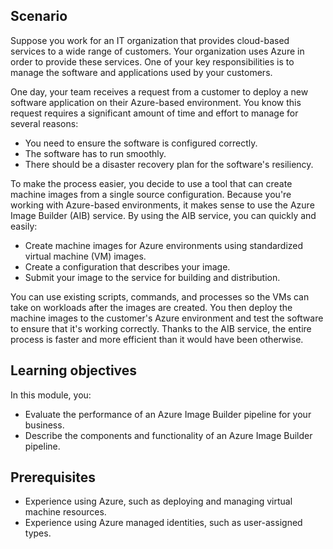 ## Scenario

Suppose you work for an IT organization that provides cloud-based services to a wide range of customers. Your organization uses Azure in order to provide these services. One of your key responsibilities is to manage the software and applications used by your customers.

One day, your team receives a request from a customer to deploy a new software application on their Azure-based environment. You know this request requires a significant amount of time and effort to manage for several reasons:

- You need to ensure the software is configured correctly.
- The software has to run smoothly.
- There should be a disaster recovery plan for the software's resiliency.

To make the process easier, you decide to use a tool that can create machine images from a single source configuration. Because you're working with Azure-based environments, it makes sense to use the Azure Image Builder (AIB) service. By using the AIB service, you can quickly and easily:

- Create machine images for Azure environments using standardized virtual machine (VM) images.
- Create a configuration that describes your image.
- Submit your image to the service for building and distribution.

You can use existing scripts, commands, and processes so the VMs can take on workloads after the images are created. You then deploy the machine images to the customer's Azure environment and test the software to ensure that it's working correctly. Thanks to the AIB service, the entire process is faster and more efficient than it would have been otherwise.

## Learning objectives

In this module, you:

- Evaluate the performance of an Azure Image Builder pipeline for your business.
- Describe the components and functionality of an Azure Image Builder pipeline.

## Prerequisites

- Experience using Azure, such as deploying and managing virtual machine resources.
- Experience using Azure managed identities, such as user-assigned types.
